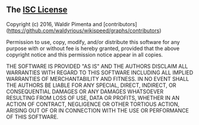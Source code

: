 ## The [ISC License](http://opensource.org/licenses/ISC)

Copyright (c) 2016, Waldir Pimenta and [contributors]
(https://github.com/waldyrious/wikispeed/graphs/contributors)

Permission to use, copy, modify, and/or distribute this software
for any purpose with or without fee is hereby granted,
provided that the above copyright notice and this permission notice
appear in all copies.

THE SOFTWARE IS PROVIDED "AS IS" AND THE AUTHORS
DISCLAIM ALL WARRANTIES WITH REGARD TO THIS SOFTWARE
INCLUDING ALL IMPLIED WARRANTIES OF MERCHANTABILITY AND FITNESS.
IN NO EVENT SHALL THE AUTHORS BE LIABLE
FOR ANY SPECIAL, DIRECT, INDIRECT, OR CONSEQUENTIAL DAMAGES
OR ANY DAMAGES WHATSOEVER RESULTING FROM LOSS OF USE, DATA OR PROFITS,
WHETHER IN AN ACTION OF CONTRACT, NEGLIGENCE OR OTHER TORTIOUS ACTION,
ARISING OUT OF OR IN CONNECTION WITH THE USE OR PERFORMANCE OF THIS SOFTWARE.
